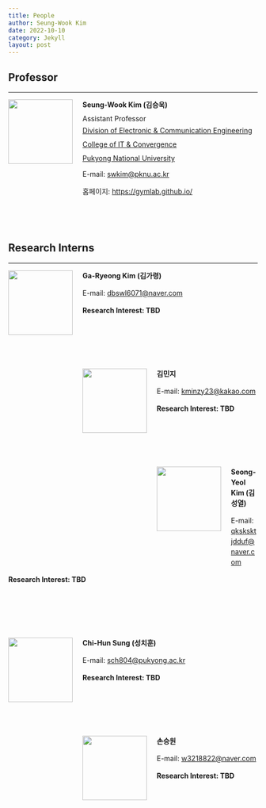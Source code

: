```yaml
---
title: People
author: Seung-Wook Kim
date: 2022-10-10
category: Jekyll
layout: post
---
```



## Professor
------------
<div style="width:150px; height:230px; float:left;">
<img src="https://raw.githubusercontent.com/pknu-vlab/pknu-vlab.github.io/main/images/swkim.png" width="130" >
</div>
<p style="line-height: 1.5;"><b>Seung-Wook Kim (김승욱)</b></p>
<p style="line-height: 0.5;">Assistant Professor</p>
<p style="line-height: 1;"><a href="https://ee.pknu.ac.kr/ee/1">Division of Electronic & Communication Engineering</a></p>
<p style="line-height: 1;"><a href="https://itc.pknu.ac.kr/html/00_main/">College of IT & Convergence</a></p>
<p style="line-height: 1;"><a href="https://www.pknu.ac.kr/main">Pukyong National University</a></p>
<p style="line-height: 1.5;">E-mail: <a href="mailto:swkim@pknu.ac.kr">swkim@pknu.ac.kr</a></p>
<p style="line-height: 1.5;">홈페이지: <a href="https://gymlab.github.io/">https://gymlab.github.io/</a></p>

&nbsp;

&nbsp;

## Research Interns
------------

<div style="width:150px; height:200px; float:left;">
<img src="https://raw.githubusercontent.com/pknu-vlab/pknu-vlab.github.io/main/images/grkim.jpg" width="130" >
</div>
<p style="line-height: 1.5;"><b>Ga-Ryeong Kim (김가령)</b></p>
<p style="line-height: 1.5;">E-mail: <a href="mailto:dbswl6071@naver.com">dbswl6071@naver.com</a></p>
<p style="line-height: 1.5;"><b>Research Interest: TBD</b></p>

&nbsp;

&nbsp;

&nbsp;

<div style="width:150px; height:200px; float:left;">
<img src="" width="130" >
</div>
<p style="line-height: 1.5;"><b>김민지</b></p>
<p style="line-height: 1.5;">E-mail: <a href="mailto:kminzy23@kakao.com">kminzy23@kakao.com</a></p>
<p style="line-height: 1.5;"><b>Research Interest: TBD</b></p>

&nbsp;

&nbsp;

&nbsp;

<div style="width:150px; height:200px; float:left;">
<img src="https://raw.githubusercontent.com/pknu-vlab/pknu-vlab.github.io/main/images/sykim.jpg" width="130" >
</div>
<p style="line-height: 1.5;"><b>Seong-Yeol Kim (김성열)</b></p>
<p style="line-height: 1.5;">E-mail: <a href="mailto:qksksktjdduf@naver.com">qksksktjdduf@naver.com</a></p>
<p style="line-height: 1.5;"><b>Research Interest: TBD</b></p>

&nbsp;

&nbsp;

&nbsp;

<div style="width:150px; height:200px; float:left;">
<img src="https://raw.githubusercontent.com/pknu-vlab/pknu-vlab.github.io/main/images/chsung.jpg" width="130" >
</div>
<p style="line-height: 1.5;"><b>Chi-Hun Sung (성치훈)</b></p>
<p style="line-height: 1.5;">E-mail: <a href="mailto:sch804@pukyong.ac.kr">sch804@pukyong.ac.kr</a></p>
<p style="line-height: 1.5;"><b>Research Interest: TBD</b></p>

&nbsp;

&nbsp;

&nbsp;

<div style="width:150px; height:200px; float:left;">
<img src="" width="130" >
</div>
<p style="line-height: 1.5;"><b>손승원</b></p>
<p style="line-height: 1.5;">E-mail: <a href="mailto:w3218822@naver.com">w3218822@naver.com</a></p>
<p style="line-height: 1.5;"><b>Research Interest: TBD</b></p>